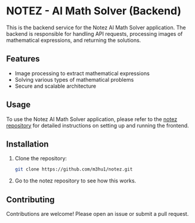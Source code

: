 # NOTEZ - AI Math Solver (Backend)

This is the backend service for the Notez AI Math Solver application. The backend is responsible for handling API requests, processing images of mathematical expressions, and returning the solutions.

## Features

- Image processing to extract mathematical expressions
- Solving various types of mathematical problems
- Secure and scalable architecture

## Usage

To use the Notez AI Math Solver application, please refer to the [notez repository](https://github.com/yourusername/notez) for detailed instructions on setting up and running the frontend.

## Installation

1. Clone the repository:
    ```bash
    git clone https://github.com/m3hu1/notez.git
    ```
2. Go to the notez repository to see how this works.

## Contributing

Contributions are welcome! Please open an issue or submit a pull request.
